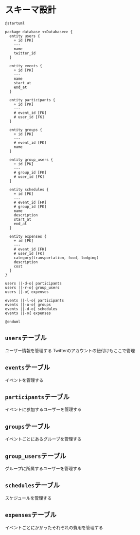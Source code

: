 # スキーマ設計

```plantuml
@startuml

package database <<Database>> {
  entity users {
    + id [PK]
    ---
    name
    twitter_id
  }

  entity events {
    + id [PK]
    ---
    name
    start_at
    end_at
  }

  entity participants {
    + id [PK]
    ---
    # event_id [FK]
    # user_id [FK]
  }

  entity groups {
    + id [PK]
    ---
    # event_id [FK]
    name
  }

  entity group_users {
    + id [PK]
    ---
    # group_id [FK]
    # user_id [FK]
  }

  entity schedules {
    + id [PK]
    ---
    # event_id [FK]
    # group_id [FK]
    name
    description
    start_at
    end_at
  }

  entity expenses {
    + id [PK]
    ---
    # event_id [FK]
    # user_id [FK]
    category(transportation, food, lodging)
    description
    cost
  }
}

users ||-d-o{ participants
users ||-r-o{ group_users
users ||-o{ expenses

events ||-l-o{ participants
events ||-u-o{ groups
events ||-d-o{ schedules
events ||-o{ expenses

@enduml
```

## `users`テーブル

ユーザー情報を管理する
Twitterのアカウントの紐付けもここで管理

## `events`テーブル

イベントを管理する

## `participants`テーブル

イベントに参加するユーザーを管理する

## `groups`テーブル

イベントごとにあるグループを管理する

## `group_users`テーブル

グループに所属するユーザーを管理する

## `schedules`テーブル

スケジュールを管理する

## `expenses`テーブル

イベントごとにかかったそれぞれの費用を管理する
